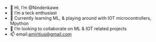 - 👋 Hi, I’m @Nindenkawe
- 👀 I’m a teck enthusiast
- 🌱 Currently learning ML, & playing around with IOT microcontrollers, Mpython
- 💞️ I’m looking to collaborate on ML & IOT related projects
- 📫 email:amiritius@gmail.com

<!---
Nindenkawe/Nindenkawe is a ✨ special ✨ repository because its `README.md` (this file) appears on your GitHub profile.
You can click the Preview link to take a look at your changes.
--->

